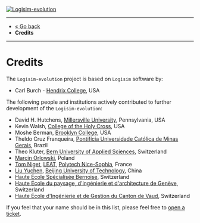 [![Logisim-evolution](img/logisim-evolution-logo.png)](https://github.com/logisim-evolution/logisim-evolution)

---

* [« Go back](../README.md)
* **Credits**

---

# Credits #

The `Logisim-evolution` project is based on `Logisim` software by:

* Carl Burch - [Hendrix College](https://www.hendrix.edu/), USA

The following people and institutions actively contributed to further development of the `Logisim-evolution`:

* David H. Hutchens, [Millersville University](https://www.millersville.edu/), Pennsylvania, USA
* Kevin Walsh, [College of the Holy Cross](http://www.holycross.edu/), USA
* Moshe Berman, [Brooklyn College](http://www.brooklyn.cuny.edu/), USA
* Theldo Cruz Franqueira,
  [Pontifícia Universidade Católica de Minas Gerais](https://www.pucminas.br/destaques/Paginas/default.aspx), Brazil
* Theo Kluter, [Bern University of Applied Sciences](http://www.microlab.ch/), Switzerland
* [Marcin Orlowski](http://MarcinOrlowski.com/), Poland
* [Tom Niget](https://github.com/zdimension/), [LEAT](https://leat.univ-cotedazur.fr/),
  [Polytech Nice-Sophia](https://polytech.univ-cotedazur.fr/), France
* [Liu Yuchen](https://github.com/smallg0at),
  [Beijing University of Technology](https://www.bjut.edu.cn/), China
* [Haute École Spécialisée Bernoise](http://www.bfh.ch/), Switzerland
* [Haute École du paysage, d'ingénierie et d'architecture de Genève](http://hepia.hesge.ch/), Switzerland
* [Haute École d'Ingénierie et de Gestion du Canton de Vaud](http://www.heig-vd.ch/), Switzerland

If you feel that your name should be in this list, please feel free
to [open a ticket](https://github.com/logisim-evolution/logisim-evolution/issues).

